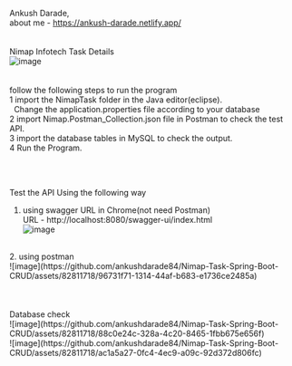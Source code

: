 Ankush Darade, \
about me - https://ankush-darade.netlify.app/ \
<br/>
<br/>
Nimap Infotech Task Details \
![image](https://github.com/ankushdarade84/Nimap-Task-Spring-Boot-CRUD/assets/82811718/a158ac32-84ae-433d-96fb-2ba6992ba0df) \
<br/>
<br/>
follow the following steps to run the program <br/>
1 import the NimapTask folder in the Java editor(eclipse). <br/>
          &nbsp;&nbsp;Change the application.properties file according to your database  <br/>
2 import Nimap.Postman_Collection.json file in Postman to check the test API. <br/>
3 import the database tables in MySQL to check the output. <br/>
4 Run the Program.<br/>

<br/>
<br/>


Test the API Using the following way <br/>

1. using swagger URL in Chrome(not need Postman) <br/>
   URL -  http://localhost:8080/swagger-ui/index.html <br/>
 ![image](https://github.com/ankushdarade84/Nimap-Task-Spring-Boot-CRUD/assets/82811718/846f2074-5665-4cd0-8168-ed8855434bf4)
 <br/>
2. using postman <br/>
   ![image](https://github.com/ankushdarade84/Nimap-Task-Spring-Boot-CRUD/assets/82811718/96731f71-1314-44af-b683-e1736ce2485a) <br/>
<br/>

<br/>
<br/>
Database check <br/>
![image](https://github.com/ankushdarade84/Nimap-Task-Spring-Boot-CRUD/assets/82811718/88c0e24c-328a-4c20-8465-1fbb675e656f)  <br/>
![image](https://github.com/ankushdarade84/Nimap-Task-Spring-Boot-CRUD/assets/82811718/ac1a5a27-0fc4-4ec9-a09c-92d372d806fc)





